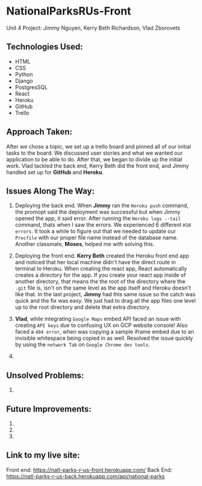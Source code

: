 # NationalParksRUs-Front
Unit 4 Project: Jimmy Nguyen, Kerry Beth Richardson, Vlad Zborovets

Technologies Used:
------------------
* HTML
* CSS
* Python
* Django
* PostgresSQL
* React
* Heroku
* GitHub
* Trello

Approach Taken:
---------------
After we chose a topic, we set up a trello board and pinned all of our initial tasks to the board. We discussed user stories and what we wanted our application to be able to do. After that, we began to divide up the initial work. Vlad tackled the back end, Kerry Beth did the front end, and Jimmy handled set up for **GitHub** and **Heroku**.

Issues Along The Way:
---------------------
1. Deploying the back end. When **Jimmy** ran the `Heroku push` command,  the promopt said the deployment was successful but when Jimmy opened the app, it said error. After running the `Heroku logs --tail` command, thats when I saw the errors. We experienced 6 different `H10 errors`. It took a while to figure out that we needed to update our `Procfile` with our proper file name instead of the database name. Another classmate, **Moses**, helped me with solving this.
2. Deploying the front end. **Kerry Beth** created the Heroku front end app and noticed that her local machine didn't have the direct route in terminal to Heroku. When creating the react app, React automatically creates a directory for the app. If you create your react app inside of another directory, that means the the root of the directory where the `.git` file is, isn't on the same level as the app itself and Heroku doesn't like that. In the last project, **Jimmy** had this same issue so the catch was quick and the fix was easy. We just had to drag all the app files one level up to the root directory and delete that extra directory.
3. **Vlad**, while integrating `Google Maps` embed API faced an issue with creating `API keys` due to confusing UX on GCP website console! Also faced a `404 error`, when was copying a sample iframe embed due to an invisible whitespace being copied in as well. Resolved the issue quickly by using the `network Tab` on `Google Chrome dev tools`.

4.

Unsolved Problems:
------------------
1.

Future Improvements:
-------------------
1.
2.
3.


Link to my live site:
---------------------
Front end:
https://natl-parks-r-us-front.herokuapp.com/
Back End:
https://natl-parks-r-us-back.herokuapp.com/api/national-parks
